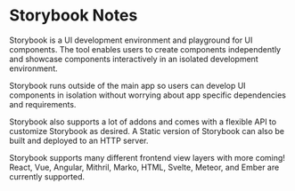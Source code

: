 # Storybook Notes

Storybook is a UI development environment and playground for UI components.  The
tool enables users to create components independently and showcase components
interactively in an isolated development environment.

Storybook runs outside of the main app so users can develop UI components in
isolation without worrying about app specific dependencies and requirements.

Storybook also supports a lot of addons and comes with a flexible API to
customize Storybook as desired. A Static version of Storybook can also be built
and deployed to an HTTP server.

Storybook supports many different frontend view layers with more coming!  React,
Vue, Angular, Mithril, Marko, HTML, Svelte, Meteor, and Ember are currently
supported.
